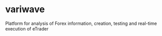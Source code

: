 # variwave
Platform for analysis of Forex information, creation, testing and real-time execution of eTrader
